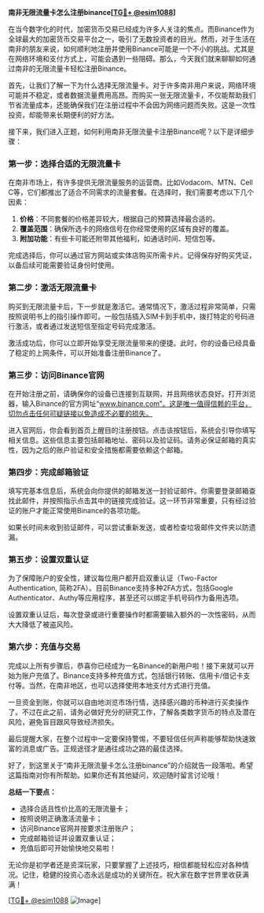 **南非无限流量卡怎么注册binance[[TG💪+ @esim1088](https://t.me/s/esim1088)]**

在当今数字化的时代，加密货币交易已经成为许多人关注的焦点。而Binance作为全球最大的加密货币交易平台之一，吸引了无数投资者的目光。然而，对于生活在南非的朋友来说，如何顺利地注册并使用Binance可能是一个不小的挑战。尤其是在网络环境和支付方式上，可能会遇到一些阻碍。那么，今天我们就来聊聊如何通过南非的无限流量卡轻松注册Binance。

首先，让我们了解一下为什么选择无限流量卡。对于许多南非用户来说，网络环境可能并不稳定，或者数据流量费用高昂。而购买一张无限流量卡，不仅能帮助我们节省流量成本，还能确保我们在注册过程中不会因为网络问题而失败。这是一次性投资，却能带来长期便利的好方法。

接下来，我们进入正题，如何利用南非无限流量卡注册Binance呢？以下是详细步骤：

### 第一步：选择合适的无限流量卡

在南非市场上，有许多提供无限流量服务的运营商。比如Vodacom、MTN、Cell C等，它们都推出了适合不同需求的流量套餐。在选择时，我们需要考虑以下几个因素：

1. **价格**：不同套餐的价格差异较大，根据自己的预算选择最合适的。
2. **覆盖范围**：确保所选卡的网络信号在你经常使用的区域有良好的覆盖。
3. **附加功能**：有些卡可能还附带其他福利，如通话时间、短信包等。

完成选择后，你可以通过官方网站或实体店购买所需卡片。记得保存好购买凭证，以备后续可能需要验证身份时使用。

### 第二步：激活无限流量卡

购买到无限流量卡后，下一步就是激活它。通常情况下，激活过程非常简单，只需按照说明书上的指引操作即可。一般包括插入SIM卡到手机中，拨打特定的号码进行激活，或者通过发送短信至指定号码完成激活。

激活成功后，你可以立即开始享受无限流量带来的便捷。此时，你的设备已经具备了稳定的上网条件，可以开始准备注册Binance了。

### 第三步：访问Binance官网

在开始注册之前，请确保你的设备已连接到互联网，并且网络状态良好。打开浏览器，输入Binance的官方网址“www.binance.com”。这是唯一值得信赖的平台，切勿点击任何可疑链接以免造成不必要的损失。

进入官网后，你会看到首页上醒目的注册按钮。点击该按钮后，系统会引导你填写相关信息。这些信息主要包括邮箱地址、密码以及验证码。请务必保证邮箱的真实性，因为之后的账户验证和安全措施都需要依赖这个邮箱。

### 第四步：完成邮箱验证

填写完基本信息后，系统会向你提供的邮箱发送一封验证邮件。你需要登录邮箱查找此邮件，并按照指示点击其中的链接完成验证。这一环节非常重要，只有经过验证的账户才能正常使用Binance的各项功能。

如果长时间未收到验证邮件，可以尝试重新发送，或者检查垃圾邮件文件夹以防遗漏。

### 第五步：设置双重认证

为了保障账户的安全性，建议每位用户都开启双重认证（Two-Factor Authentication, 简称2FA）。目前Binance支持多种2FA方式，包括Google Authenticator、Authy等应用程序，甚至还可以绑定手机号码作为备用选项。

设置双重认证后，每次登录或进行重要操作时都需要输入额外的一次性密码，从而大大降低了被盗风险。

### 第六步：充值与交易

完成以上所有步骤后，恭喜你已经成为一名Binance的新用户啦！接下来就可以开始为账户充值了。Binance支持多种充值方式，包括银行转账、信用卡/借记卡支付等。当然，在南非地区，也可以选择使用本地支付方式进行充值。

一旦资金到账，你就可以自由地浏览市场行情，选择感兴趣的币种进行买卖操作了。不过在此之前，请务必做好充分的研究工作，了解各类数字货币的特点及潜在风险，避免盲目跟风导致经济损失。

最后提醒大家，在整个过程中一定要保持警惕，不要轻信任何声称能够帮助快速致富的消息或广告。正规途径才是通往成功之路的最佳选择。

好了，到这里关于“南非无限流量卡怎么注册binance”的介绍就告一段落啦。希望这篇指南对你有所帮助。如果你还有其他疑问，欢迎随时留言讨论哦！

**总结一下要点：**
- 选择合适且性价比高的无限流量卡；
- 按照说明正确激活流量卡；
- 访问Binance官网并按要求注册账户；
- 完成邮箱验证并设置双重认证；
- 充值后即可开始愉快地交易啦！

无论你是初学者还是资深玩家，只要掌握了上述技巧，相信都能轻松应对各种情况。记住，稳健的投资心态永远是成功的关键所在。祝大家在数字世界里收获满满！

[[TG💪+ @esim1088](https://t.me/s/esim1088) ![Image](https://i.postimg.cc/4NQfJmqS/Snipaste-2025-05-13-00-14-12.png)]